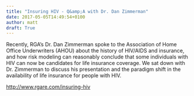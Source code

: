 ```yaml
---
title: "Insuring HIV - Q&amp;A with Dr. Dan Zimmerman"
date: 2017-05-05T14:49:54+0100
author: matt
draft: True
---
```

Recently, RGA’s Dr. Dan Zimmerman spoke to the Association of Home Office Underwriters (AHOU) about the history of HIV/AIDS and insurance, and how risk modeling can reasonably conclude that some individuals with HIV can now be candidates for life insurance coverage. We sat down with Dr. Zimmerman to discuss his presentation and the paradigm shift in the availability of life insurance for people with HIV.

[ http://www.rgare.com/insuring-hiv ]( http://www.rgare.com/knowledge-center/media/articles/insuring-hiv )
